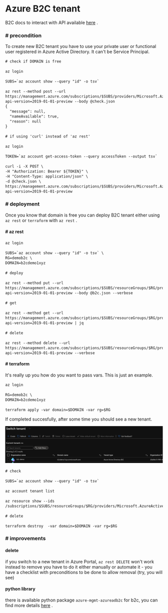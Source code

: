 # **Azure B2C tenant**

B2C docs to interact with API available [here](https://docs.microsoft.com/en-us/rest/api/activedirectory/b2ctenants) .  


### \# **precondition**

To create new B2C tenant you have to use your private user or functional user registered in Azure Active Directory. It can't be Service Principal.

```
# check if DOMAIN is free

az login

SUBS=`az account show --query "id" -o tsv`

az rest --method post --url https://management.azure.com/subscriptions/$SUBS/providers/Microsoft.AzureActiveDirectory/checkNameAvailability?api-version=2019-01-01-preview --body @check.json
{
  "message": null,
  "nameAvailable": true,
  "reason": null
}

# if using 'curl' instead of 'az rest'

az login

TOKEN=`az account get-access-token --query accessToken --output tsv`

curl -i -X POST \
-H "Authorization: Bearer ${TOKEN}" \
-H "Content-Type: application/json" \
-d @check.json \
https://management.azure.com/subscriptions/$SUBS/providers/Microsoft.AzureActiveDirectory/checkNameAvailability?api-version=2019-01-01-preview

```

### \# **deployment**

Once you know that domain is free you can deploy B2C tenant either using `az rest` or `terraform` with `az rest` .

#### \# **az rest**

```
az login

SUBS=`az account show --query "id" -o tsv` \
RG=demob2c \
DOMAIN=b2cdemo1xyz

# deploy

az rest --method put --url https://management.azure.com/subscriptions/$SUBS/resourceGroups/$RG/providers/Microsoft.AzureActiveDirectory/b2cDirectories/$DOMAIN.onmicrosoft.com?api-version=2019-01-01-preview --body @b2c.json --verbose

# get

az rest --method get --url https://management.azure.com/subscriptions/$SUBS/resourceGroups/$RG/providers/Microsoft.AzureActiveDirectory/b2cDirectories/$DOMAIN.onmicrosoft.com?api-version=2019-01-01-preview | jq

# delete

az rest --method delete --url https://management.azure.com/subscriptions/$SUBS/resourceGroups/$RG/providers/Microsoft.AzureActiveDirectory/b2cDirectories/$DOMAIN.onmicrosoft.com?api-version=2019-01-01-preview --verbose
```


#### \# **terraform**

It's really up you how do you want to pass vars. This is just an example.

```
az login

RG=demob2c \
DOMAIN=b2cdemo1xyz

terraform apply -var domain=$DOMAIN -var rg=$RG
```
If completed succesfully, after some time you should see a new tenant.  

![b2c_create](./img/created_b2c.png)

```
# check

SUBS=`az account show --query "id" -o tsv`

az account tenant list

az resource show --ids /subscriptions/$SUBS/resourceGroups/$RG/providers/Microsoft.AzureActiveDirectory/b2cDirectories/$DOMAIN.onmicrosoft.com

# delete

terraform destroy  -var domain=$DOMAIN -var rg=$RG
```

### \# **improvements**

#### **delete**

if you switch to a new tenant in Azure Portal, `az rest DELETE` won't work instead to remove you have to do it either manually or automate it - you have a checklist with preconditions to be done to allow removal (try, you will see)

#### **python library**

there is available python package `azure-mgmt-azureadb2c` for b2c, you can find more details [here](https://docs.microsoft.com/en-us/python/api/azure-mgmt-azureadb2c/azure.mgmt.azureadb2c.v2019_01_01_preview.operations.b2ctenantsoperations?view=azure-python-preview) .